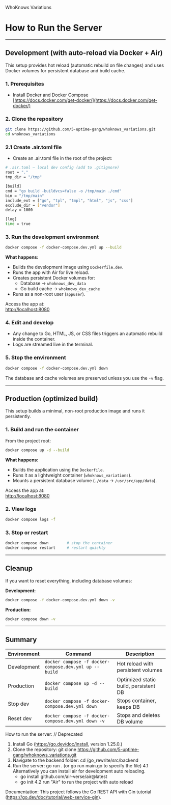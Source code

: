 WhoKnows Variations

# How to Run the Server

---

## Development (with auto-reload via Docker + Air)

This setup provides hot reload (automatic rebuild on file changes) and uses Docker volumes for persistent database and build cache.

### 1. Prerequisites
- Install Docker and Docker Compose  
  [https://docs.docker.com/get-docker/](https://docs.docker.com/get-docker/)

### 2. Clone the repository
```bash
git clone https://github.com/5-uptime-gang/whoknows_variations.git
cd whoknows_variations
```

### 2.1 Create .air.toml file

- Create an .air.toml file in the root of the project:
```bash
# .air.toml — local dev config (add to .gitignore)
root = "."
tmp_dir = "/tmp"

[build]
cmd = "go build -buildvcs=false -o /tmp/main ./cmd"
bin = "/tmp/main"
include_ext = ["go", "tpl", "tmpl", "html", "js", "css"]
exclude_dir = ["vendor"]
delay = 1000

[log]
time = true
```

### 3. Run the development environment
```bash
docker compose -f docker-compose.dev.yml up --build
```

**What happens:**
- Builds the development image using `Dockerfile.dev`.
- Runs the app with Air for live reload.
- Creates persistent Docker volumes for:
  - Database → `whoknows_dev_data`
  - Go build cache → `whoknows_dev_cache`
- Runs as a non-root user (`appuser`).

Access the app at:  
[http://localhost:8080](http://localhost:8080)

### 4. Edit and develop
- Any change to Go, HTML, JS, or CSS files triggers an automatic rebuild inside the container.
- Logs are streamed live in the terminal.

### 5. Stop the environment
```bash
docker compose -f docker-compose.dev.yml down
```

The database and cache volumes are preserved unless you use the `-v` flag.

---

## Production (optimized build)

This setup builds a minimal, non-root production image and runs it persistently.

### 1. Build and run the container
From the project root:
```bash
docker compose up -d --build
```

**What happens:**
- Builds the application using the `Dockerfile`.
- Runs it as a lightweight container (`whoknows_variations`).
- Mounts a persistent database volume (`./data` → `/usr/src/app/data`).

Access the app at:  
[http://localhost:8080](http://localhost:8080)

### 2. View logs
```bash
docker compose logs -f
```

### 3. Stop or restart
```bash
docker compose down        # stop the container
docker compose restart     # restart quickly
```

---

## Cleanup

If you want to reset everything, including database volumes:

**Development:**
```bash
docker compose -f docker-compose.dev.yml down -v
```

**Production:**
```bash
docker compose down -v
```

---

## Summary

| Environment   | Command                                           | Description                              |
|----------------|---------------------------------------------------|------------------------------------------|
| Development    | `docker compose -f docker-compose.dev.yml up --build` | Hot reload with persistent volumes       |
| Production     | `docker compose up -d --build`                   | Optimized static build, persistent DB    |
| Stop dev       | `docker compose -f docker-compose.dev.yml down`  | Stops container, keeps DB                |
| Reset dev      | `docker compose -f docker-compose.dev.yml down -v` | Stops and deletes DB volume              |



How to run the server: 
// Deprecated 
1. Install Go (https://go.dev/doc/install, version 1.25.0.)
2. Clone the repository: git clone https://github.com/5-uptime-gang/whoknows_variations.git 
3. Navigate to the backend folder: cd /go_rewrite/src/backend 
4. Run the server: go run . (or go run main.go to specify the file)
4.1 Alternatively you can install air for development auto reloading.
    - go install github.com/air-verse/air@latest
    - go init
4.2 run "Air" to run the project with auto reload


Documentation: This project follows the Go REST API with Gin tutorial (https://go.dev/doc/tutorial/web-service-gin).
